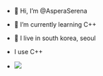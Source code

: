 - 👋 Hi, I’m @AsperaSerena
- 🌱 I’m currently learning C++
- 🏡 I live in south korea, seoul

- I use C++ 
- <img src="https://img.shields.io/badge/C++-00599C?style=flat-square&logo=C%2B%2B&logoColor=white"/></a>
